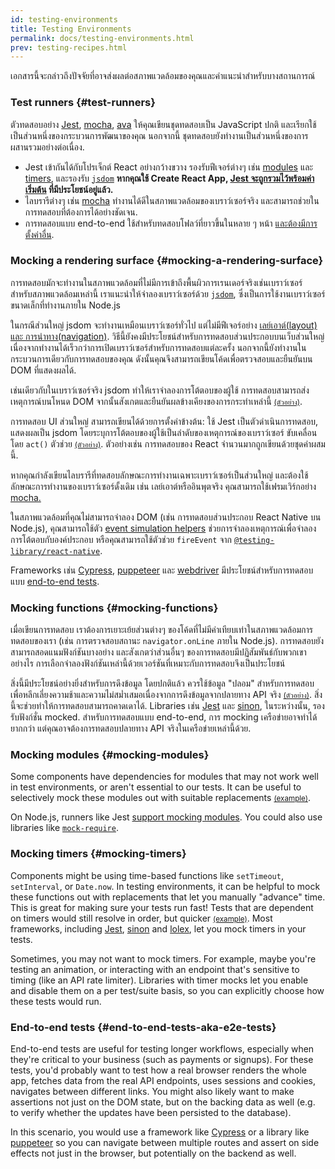 ```yaml
---
id: testing-environments
title: Testing Environments
permalink: docs/testing-environments.html
prev: testing-recipes.html
---
```


<!-- This document is intended for folks who are comfortable with JavaScript, and have probably written tests with it. It acts as a reference for the differences in testing environments for React components, and how those differences affect the tests that they write. This document also assumes a slant towards web-based react-dom components, but has notes for other renderers. -->

เอกสารนี้จะกล่าวถึงปัจจัยที่อาจส่งผลต่อสภาพแวดล้อมของคุณและคำแนะนำสำหรับบางสถานการณ์

### Test runners {#test-runners}

ตัวทดสอบอย่าง [Jest](https://jestjs.io/), [mocha](https://mochajs.org/), [ava](https://github.com/avajs/ava) ให้คุณเขียนชุดทดสอบเป็น JavaScript ปกติ และเรียกใช้เป็นส่วนหนึ่งของกระบวนการพัฒนาของคุณ นอกจากนี้ ชุดทดสอบยังทำงานเป็นส่วนหนึ่งของการผสานรวมอย่างต่อเนื่อง.

- Jest เข้ากันได้กับโปรเจ็กต์ React อย่างกว้างขวาง รองรับฟีเจอร์ต่างๆ เช่น [modules](#mocking-modules) และ [timers](#mocking-timers), และรองรับ [`jsdom`](#mocking-a-rendering-surface)  **หากคุณใช้ Create React App, [Jest จะถูกรวมไว้พร้อมค่าเริ่มต้น](https://facebook.github.io/create-react-app/docs/running-tests) ที่มีประโยชน์อยู่แล้ว.**
- ไลบรารีต่างๆ เช่น [mocha](https://mochajs.org/#running-mocha-in-the-browser) ทำงานได้ดีในสภาพแวดล้อมของเบราว์เซอร์จริง และสามารถช่วยในการทดสอบที่ต้องการได้อย่างชัดเจน.
- การทดสอบแบบ end-to-end ใช้สำหรับทดสอบโฟลว์ที่ยาวขึ้นในหลาย ๆ หน้า [และต้องมีการตั้งค่าอื่น](#end-to-end-tests-aka-e2e-tests).

### Mocking a rendering surface {#mocking-a-rendering-surface}

การทดสอบมักจะทำงานในสภาพแวดล้อมที่ไม่มีการเข้าถึงพื้นผิวการเรนเดอร์จริงเช่นเบราว์เซอร์ สำหรับสภาพแวดล้อมเหล่านี้ เราแนะนำให้จำลองเบราว์เซอร์ด้วย [`jsdom`](https://github.com/jsdom/jsdom), ซึ่งเป็นการใช้งานเบราว์เซอร์ขนาดเล็กที่ทำงานภายใน Node.js

ในกรณีส่วนใหญ่ jsdom จะทำงานเหมือนเบราว์เซอร์ทั่วไป แต่ไม่มีฟีเจอร์อย่าง [เลย์เอาต์(layout) และ การนำทาง(navigation)](https://github.com/jsdom/jsdom#unimplemented-parts-of-the-web-platform). วิธีนี้ยังคงมีประโยชน์สำหรับการทดสอบส่วนประกอบบนเว็บส่วนใหญ่ เนื่องจากทำงานได้เร็วกว่าการเปิดเบราว์เซอร์สำหรับการทดสอบแต่ละครั้ง นอกจากนี้ยังทำงานในกระบวนการเดียวกับการทดสอบของคุณ ดังนั้นคุณจึงสามารถเขียนโค้ดเพื่อตรวจสอบและยืนยันบน DOM ที่แสดงผลได้.


เช่นเดียวกับในเบราว์เซอร์จริง jsdom ทำให้เราจำลองการโต้ตอบของผู้ใช้ การทดสอบสามารถส่งเหตุการณ์บนโหนด DOM จากนั้นสังเกตและยืนยันผลข้างเคียงของการกระทำเหล่านี้ [<small>(ตัวอย่าง)</small>](/docs/testing-recipes.html#events).

การทดสอบ UI ส่วนใหญ่ สามารถเขียนได้ด้วยการตั้งค่าข้างต้น: ใช้ Jest เป็นตัวดำเนินการทดสอบ, แสดงผลเป็น jsdom โดยระบุการโต้ตอบของผู้ใช้เป็นลำดับของเหตุการณ์ของเบราว์เซอร์ ขับเคลื่อนโดย `act()` ตัวช่วย [<small>(ตัวอย่าง)</small>](/docs/testing-recipes.html). ตัวอย่างเช่น การทดสอบของ React จำนวนมากถูกเขียนด้วยชุดค่าผสมนี้.


หากคุณกำลังเขียนไลบรารีที่ทดสอบลักษณะการทำงานเฉพาะเบราว์เซอร์เป็นส่วนใหญ่ และต้องใช้ลักษณะการทำงานของเบราว์เซอร์ดั้งเดิม เช่น เลย์เอาต์หรืออินพุตจริง คุณสามารถใช้เฟรมเวิร์กอย่าง [mocha.](https://mochajs.org/)

ในสภาพแวดล้อมที่คุณไม่สามารถจำลอง DOM (เช่น การทดสอบส่วนประกอบ React Native บน Node.js), คุณสามารถใช้ตัว [event simulation helpers](/docs/test-utils.html#simulate) ช่วยการจำลองเหตุการณ์เพื่อจำลองการโต้ตอบกับองค์ประกอบ หรือคุณสามารถใช้ตัวช่วย `fireEvent` จาก [`@testing-library/react-native`](https://testing-library.com/docs/react-native-testing-library/intro).

Frameworks เช่น [Cypress](https://www.cypress.io/), [puppeteer](https://github.com/GoogleChrome/puppeteer) และ [webdriver](https://www.seleniumhq.org/projects/webdriver/) มีประโยชน์สำหรับการทดสอบแบบ [end-to-end tests](#end-to-end-tests-aka-e2e-tests).

### Mocking functions {#mocking-functions}

เมื่อเขียนการทดสอบ เราต้องการเยาะเย้ยส่วนต่างๆ ของโค้ดที่ไม่มีค่าเทียบเท่าในสภาพแวดล้อมการทดสอบของเรา (เช่น การตรวจสอบสถานะ  `navigator.onLine` ภายใน Node.js). การทดสอบยังสามารถสอดแนมฟังก์ชันบางอย่าง และสังเกตว่าส่วนอื่นๆ ของการทดสอบมีปฏิสัมพันธ์กับพวกเขาอย่างไร การเลือกจำลองฟังก์ชันเหล่านี้ด้วยเวอร์ชันที่เหมาะกับการทดสอบจึงเป็นประโยชน์

สิ่งนี้มีประโยชน์อย่างยิ่งสำหรับการดึงข้อมูล โดยปกติแล้ว ควรใช้ข้อมูล "ปลอม" สำหรับการทดสอบเพื่อหลีกเลี่ยงความช้าและความไม่สม่ำเสมอเนื่องจากการดึงข้อมูลจากปลายทาง API จริง [<small>(ตัวอย่าง)</small>](/docs/testing-recipes.html#data-fetching). สิ่งนี้จะช่วยทำให้การทดสอบสามารถคาดเดาได้. Libraries เช่น [Jest](https://jestjs.io/) และ [sinon](https://sinonjs.org/), ในระหว่างนั้น, รองรับฟังก์ชั่น mocked. สำหรับการทดสอบแบบ end-to-end, การ mocking เครือข่ายอาจทำได้ยากกว่า แต่คุณอาจต้องการทดสอบปลายทาง API จริงในเครือข่ายเหล่านี้ด้วย.

### Mocking modules {#mocking-modules}

Some components have dependencies for modules that may not work well in test environments, or aren't essential to our tests. It can be useful to selectively mock these modules out with suitable replacements [<small>(example)</small>](/docs/testing-recipes.html#mocking-modules).

On Node.js, runners like Jest [support mocking modules](https://jestjs.io/docs/en/manual-mocks). You could also use libraries like [`mock-require`](https://www.npmjs.com/package/mock-require).

### Mocking timers {#mocking-timers}

Components might be using time-based functions like `setTimeout`, `setInterval`, or `Date.now`. In testing environments, it can be helpful to mock these functions out with replacements that let you manually "advance" time. This is great for making sure your tests run fast! Tests that are dependent on timers would still resolve in order, but quicker [<small>(example)</small>](/docs/testing-recipes.html#timers). Most frameworks, including [Jest](https://jestjs.io/docs/en/timer-mocks), [sinon](https://sinonjs.org/releases/v7.3.2/fake-timers/) and [lolex](https://github.com/sinonjs/lolex), let you mock timers in your tests.

Sometimes, you may not want to mock timers. For example, maybe you're testing an animation, or interacting with an endpoint that's sensitive to timing (like an API rate limiter). Libraries with timer mocks let you enable and disable them on a per test/suite basis, so you can explicitly choose how these tests would run.

### End-to-end tests {#end-to-end-tests-aka-e2e-tests}

End-to-end tests are useful for testing longer workflows, especially when they're critical to your business (such as payments or signups). For these tests, you'd probably want to test how a real browser renders the whole app, fetches data from the real API endpoints, uses sessions and cookies, navigates between different links. You might also likely want to make assertions not just on the DOM state, but on the backing data as well (e.g. to verify whether the updates have been persisted to the database).

In this scenario, you would use a framework like [Cypress](https://www.cypress.io/) or a library like [puppeteer](https://github.com/GoogleChrome/puppeteer) so you can navigate between multiple routes and assert on side effects not just in the browser, but potentially on the backend as well.
